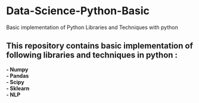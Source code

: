 # Data-Science-Python-Basic
Basic implementation of Python Libraries and Techniques with python
## This repository contains basic implementation of following libraries and techniques in python :
   **- Numpy**<br/>
   **- Pandas**<br/>
   **- Scipy**<br/>
   **- Sklearn**<br/>
   **- NLP**<br/>
   
